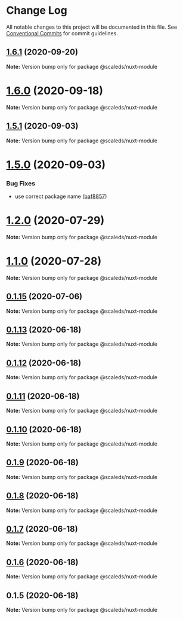 # Change Log

All notable changes to this project will be documented in this file.
See [Conventional Commits](https://conventionalcommits.org) for commit guidelines.

## [1.6.1](https://gitlab.com/scale-ds/scale-telekom/compare/v1.6.0...v1.6.1) (2020-09-20)

**Note:** Version bump only for package @scaleds/nuxt-module





# [1.6.0](https://gitlab.com/scale-ds/scale-telekom/compare/v1.5.1...v1.6.0) (2020-09-18)

**Note:** Version bump only for package @scaleds/nuxt-module





## [1.5.1](https://gitlab.com/scale-ds/scale-telekom/compare/v1.5.0...v1.5.1) (2020-09-03)

**Note:** Version bump only for package @scaleds/nuxt-module





# [1.5.0](https://gitlab.com/scale-ds/scale-telekom/compare/v1.2.0...v1.5.0) (2020-09-03)


### Bug Fixes

* use correct package name ([baf8857](https://gitlab.com/scale-ds/scale-telekom/commit/baf8857417200b324e8589c5091a324e8a8f1182))





# [1.2.0](https://gitlab.com/scale-ds/scale-telekom/compare/v0.1.13...v1.2.0) (2020-07-29)

**Note:** Version bump only for package @scaleds/nuxt-module





# [1.1.0](https://gitlab.com/scale-ds/scale-telekom/compare/v0.1.13...v1.1.0) (2020-07-28)

**Note:** Version bump only for package @scaleds/nuxt-module





## [0.1.15](https://gitlab.com/scale-ds/scale-telekom/compare/v0.1.14...v0.1.15) (2020-07-06)

**Note:** Version bump only for package @scaleds/nuxt-module





## [0.1.13](https://gitlab.com/scale-ds/scale-telekom/compare/v0.1.12...v0.1.13) (2020-06-18)

**Note:** Version bump only for package @scaleds/nuxt-module





## [0.1.12](https://gitlab.com/scale-ds/scale-telekom/compare/v0.1.11...v0.1.12) (2020-06-18)

**Note:** Version bump only for package @scaleds/nuxt-module





## [0.1.11](https://gitlab.com/scale-ds/scale-telekom/compare/v0.1.10...v0.1.11) (2020-06-18)

**Note:** Version bump only for package @scaleds/nuxt-module





## [0.1.10](https://gitlab.com/scale-ds/scale-telekom/compare/v0.1.9...v0.1.10) (2020-06-18)

**Note:** Version bump only for package @scaleds/nuxt-module





## [0.1.9](https://gitlab.com/scale-ds/scale-telekom/compare/v0.1.8...v0.1.9) (2020-06-18)

**Note:** Version bump only for package @scaleds/nuxt-module





## [0.1.8](https://gitlab.com/scale-ds/scale-telekom/compare/v0.1.7...v0.1.8) (2020-06-18)

**Note:** Version bump only for package @scaleds/nuxt-module





## [0.1.7](https://gitlab.com/scale-ds/scale-telekom/compare/v0.1.6...v0.1.7) (2020-06-18)

**Note:** Version bump only for package @scaleds/nuxt-module





## [0.1.6](https://gitlab.com/scale-ds/scale-telekom/compare/v0.1.5...v0.1.6) (2020-06-18)

**Note:** Version bump only for package @scaleds/nuxt-module





## 0.1.5 (2020-06-18)

**Note:** Version bump only for package @scaleds/nuxt-module
